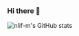 ### Hi there 👋
![nlif-m's GitHub stats](https://github-readme-stats.vercel.app/api?username=nlif-m&show_icons=true&theme=radical)
